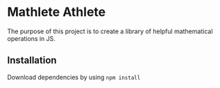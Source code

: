 # Mathlete Athlete
The purpose of this project is to create a library of helpful mathematical operations in JS.

## Installation
Download dependencies by using `npm install`
